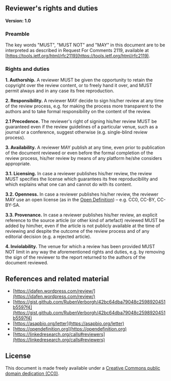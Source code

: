 ## Reviewer's rights and duties

**Version: 1.0**

### Preamble
The key words "MUST", "MUST NOT" and "MAY" in this document are to be interpreted as described in Request For Comments 2119, available at [https://tools.ietf.org/html/rfc2119](https://tools.ietf.org/html/rfc2119).

### Rights and duties

**1. Authorship.** A reviewer MUST be given the opportunity to retain the copyright over the review content, or to freely hand it over, and MUST permit always and in any case its free reproduction.

**2. Responsibility.** A reviewer MAY decide to sign his/her review at any time of the review process, e.g. for making the process more transparent to the authors and to take formal responsibility on the content of the review.

**2.1 Precedence.** The reviewer's right of signing his/her review MUST be guaranteed even if the review guidelines of a particular venue, such as a journal or a conference, suggest otherwise (e.g. single-blind review process).

**3. Availability.** A reviewer MAY publish at any time, even prior to publication of the document reviewed or even before the formal completion of the review process, his/her review by means of any platform he/she considers appropriate.

**3.1. Licensing.** In case a reviewer publishes his/her review, the review MUST specifies the license which guarantees its free reproducibility and which explains what one can and cannot do with its content.

**3.2. Openness.** In case a reviewer publishes his/her review, the reviewer MAY use an open license (as in the [Open Definition](https://opendefinition.org)) – e.g. CC0, CC-BY, CC-BY-SA.

**3.3. Provenance.** In case a reviewer publishes his/her review, an explicit reference to the source article (or other kind of artefact) reviewed MUST be added by him/her, even if the article is not publicly available at the time of reviewing and despite the outcome of the review process and of any editorial decision (e.g. a rejected article).

**4. Inviolability.** The venue for which a review has been provided MUST NOT limit in any way the aforementioned rights and duties, e.g. by removing the sign of the reviewer to the report returned to the authors of the document reviewed.

## References and related material
- [https://idafen.wordpress.com/review/](https://idafen.wordpress.com/review/)
- [https://gist.github.com/RubenVerborgh/42bc64dba79048c2598920451b5597f4](https://gist.github.com/RubenVerborgh/42bc64dba79048c2598920451b5597f4)
- [https://asapbio.org/letter](https://asapbio.org/letter)
- [https://opendefinition.org](https://opendefinition.org)
- [https://linkedresearch.org/calls#reviewers](https://linkedresearch.org/calls#reviewers)

## License
This document is made freely available under a [Creative Commons public domain dedication (CC0)](https://creativecommons.org/publicdomain/zero/1.0/).
